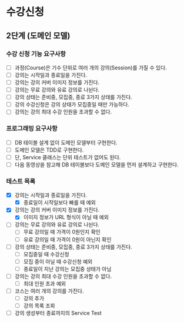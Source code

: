 # 수강신청

## 2단계 (도메인 모델)

### 수강 신청 기능 요구사항

- [ ] 과정(Course)은 기수 단위로 여러 개의 강의(Session)를 가질 수 있다.
- [ ] 강의는 시작일과 종료일을 가진다.
- [ ] 강의는 강의 커버 이미지 정보를 가진다.
- [ ] 강의는 무료 강의와 유료 강의로 나뉜다.
- [ ] 강의 상태는 준비중, 모집중, 종료 3가지 상태를 가진다.
- [ ] 강의 수강신청은 강의 상태가 모집중일 때만 가능하다.
- [ ] 강의는 강의 최대 수강 인원을 초과할 수 없다.

### 프로그래밍 요구사항

- [ ] DB 테이블 설계 없이 도메인 모델부터 구현한다.
- [ ] 도메인 모델은 TDD로 구현한다.
- [ ] 단, Service 클래스는 단위 테스트가 없어도 된다.
- [ ] 다음 동영상을 참고해 DB 테이블보다 도메인 모델을 먼저 설계하고 구현한다.

### 테스트 목록

- [x] 강의는 시작일과 종료일을 가진다.
    - [x] 종료일이 시작일보다 빠를 때 예외
- [x] 강의는 강의 커버 이미지 정보를 가진다.
    - [x] 이미지 정보가 URL 형식이 아닐 때 예외
- [ ] 강의는 무료 강의와 유료 강의로 나뉜다.
    - [ ] 무료 강의일 때 가격이 0원인지 확인
    - [ ] 유료 강의일 때 가격이 0원이 아닌지 확인
- [ ] 강의 상태는 준비중, 모집중, 종료 3가지 상태를 가진다.
    - [ ] 모집중일 때 수강신청
    - [ ] 모집 중이 아닐 때 수강신청 예외
    - [ ] 종료일이 지난 강의는 모집중 상태가 아님
- [ ] 강의는 강의 최대 수강 인원을 초과할 수 없다.
    - [ ] 최대 인원 초과 예외
- [ ] 코스는 여러 개의 강의를 가진다.
    - [ ] 강의 추가
    - [ ] 강의 목록 조회
- [ ] 강의 생성부터 종료까지의 Service Test